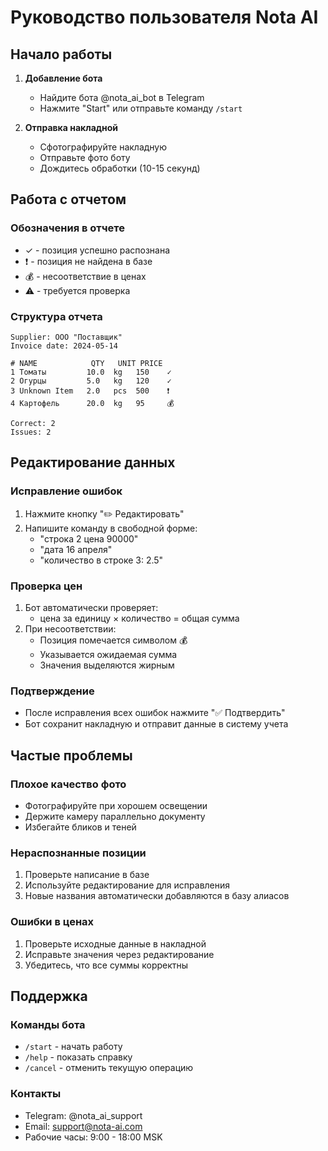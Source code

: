 # Руководство пользователя Nota AI

## Начало работы

1. **Добавление бота**
   - Найдите бота @nota_ai_bot в Telegram
   - Нажмите "Start" или отправьте команду `/start`

2. **Отправка накладной**
   - Сфотографируйте накладную
   - Отправьте фото боту
   - Дождитесь обработки (10-15 секунд)

## Работа с отчетом

### Обозначения в отчете
- ✓ - позиция успешно распознана
- ❗ - позиция не найдена в базе
- 💰 - несоответствие в ценах
- ⚠️ - требуется проверка

### Структура отчета
```
Supplier: ООО "Поставщик"
Invoice date: 2024-05-14

# NAME            QTY   UNIT PRICE  
1 Томаты         10.0  kg   150    ✓
2 Огурцы         5.0   kg   120    ✓
3 Unknown Item   2.0   pcs  500    ❗
4 Картофель      20.0  kg   95     💰

Correct: 2
Issues: 2
```

## Редактирование данных

### Исправление ошибок
1. Нажмите кнопку "✏️ Редактировать"
2. Напишите команду в свободной форме:
   - "строка 2 цена 90000"
   - "дата 16 апреля"
   - "количество в строке 3: 2.5"

### Проверка цен
1. Бот автоматически проверяет:
   - цена за единицу × количество = общая сумма
2. При несоответствии:
   - Позиция помечается символом 💰
   - Указывается ожидаемая сумма
   - Значения выделяются жирным

### Подтверждение
- После исправления всех ошибок нажмите "✅ Подтвердить"
- Бот сохранит накладную и отправит данные в систему учета

## Частые проблемы

### Плохое качество фото
- Фотографируйте при хорошем освещении
- Держите камеру параллельно документу
- Избегайте бликов и теней

### Нераспознанные позиции
1. Проверьте написание в базе
2. Используйте редактирование для исправления
3. Новые названия автоматически добавляются в базу алиасов

### Ошибки в ценах
1. Проверьте исходные данные в накладной
2. Исправьте значения через редактирование
3. Убедитесь, что все суммы корректны

## Поддержка

### Команды бота
- `/start` - начать работу
- `/help` - показать справку
- `/cancel` - отменить текущую операцию

### Контакты
- Telegram: @nota_ai_support
- Email: support@nota-ai.com
- Рабочие часы: 9:00 - 18:00 MSK 